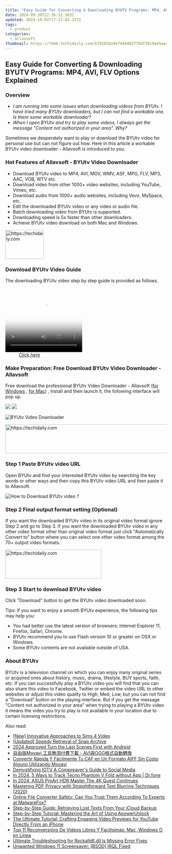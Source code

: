 ```yaml
---
title: "Easy Guide for Converting & Downloading BYUTV Programs: MP4, AVI, FLV Options Explained"
date: 2024-09-30T22:36:12.563Z
updated: 2024-10-02T17:17:03.337Z
tags:
  - product
categories:
  - allavsoft
thumbnail: https://thmb.techidaily.com/b79165ba9ef446402f78df39c0ae5aec29c669cdb8669a7402e153be3d685b74.jpg
---
```


## Easy Guide for Converting & Downloading BYUTV Programs: MP4, AVI, FLV Options Explained

### Overview

* _I am running into some issues when downloading videos from BYUtv. I have tried many BYUtv downloaders, but I can not find a workable one. Is there some workable downloader?_
* _When I open BYUtv and try to play some videos, I always get the message "Content not authorized in your area". Why?_

Sometimes we desperately want to play or download the BYUtv video for personal use but can not figure out how. Here in this article a workable BYUtv video downloader - Allavsoft is introduced to you.

### Hot Features of Allavsoft - BYUtv Video Downloader

* Download BYUtv video to MP4, AVI, MOV, WMV, ASF, MPG, FLV, MP3, AAC, VOB, WTV etc.
* Download video from other 1000+ video websites, including YouTube, Vimeo, etc.
* Download audio from 1000+ audio websites, including Vevo, MySpace, etc.
* Edit the downloaded BYUtv video or any video or audio file.
* Batch downloading video from BYUtv is supported.
* Downloading speed is 5x faster than other downloaders.
* Achieve BYUtv video download on both Mac and Windows.

<!-- affiliate ads begin -->
<a href="https://aligracehair.sjv.io/c/5597632/2135363/19272" target="_top" id="2135363">
  <img src="//a.impactradius-go.com/display-ad/19272-2135363" border="0" alt="https://techidaily.com" width="120" height="90"/>
</a>
<img height="0" width="0" src="https://aligracehair.sjv.io/i/5597632/2135363/19272" style="position:absolute;visibility:hidden;" border="0" />
<!-- affiliate ads end -->

### Download BYUtv Video Guide

The downloading BYUtv video step by step guide is provided as follows.

<!-- affiliate ads begin -->
<span id="1328679">
					<video width="240" height="200" style="cursor:pointer"
           poster="//a.impactradius-go.com/display-clicktoplayimage/1328679.png"
           onclick="if(!this.playClicked){this.play();this.setAttribute('controls',true);this.playClicked=true;}">
	   <source src="//a.impactradius-go.com/display-ad/15852-1328679">
	   <img src="//a.impactradius-go.com/display-clicktoplayimage/1328679.png" style="border: none; height: 100%; width: 100%; object-fit: contain">
	</video>
	<div style="width:150px;text-align:center"><a href="javascript:window.open(decodeURIComponent('https%3A%2F%2Fthefitville.pxf.io%2Fc%2F5597632%2F1328679%2F15852'), '_blank');void(0);">Click here</a></div>
</span>
<img height="0" width="0" src="https://imp.pxf.io/i/5597632/1328679/15852" style="position:absolute;visibility:hidden;" border="0" />
<!-- affiliate ads end -->

### Make Preparation: Free Download BYUtv Video Downloader - Allavsoft

Free download the professional BYUtv Video Downloader - Allavsoft ([for Windows](https://tools.techidaily.com/allavsoft/products/) , [for Mac](https://tools.techidaily.com/allavsoft/products/)) , install and then launch it, the following interface will pop up.

[![](https://www.allavsoft.com/how-to/../images/how-to/free-download-win.jpg)](https://tools.techidaily.com/allavsoft/products/) [![](https://www.allavsoft.com/how-to/../images/how-to/free-download-mac.jpg)](https://tools.techidaily.com/allavsoft/products/)

![BYUtv Video Downloader](https://www.allavsoft.com/how-to/../images/allavsoft/screen-shot-600.jpg)

<!-- affiliate ads begin -->
<a href="https://appsumo.8odi.net/c/5597632/2112007/7443" target="_top" id="2112007">
  <img src="//a.impactradius-go.com/display-ad/7443-2112007" border="0" alt="https://techidaily.com" width="728" height="90"/>
</a>
<img height="0" width="0" src="https://appsumo.8odi.net/i/5597632/2112007/7443" style="position:absolute;visibility:hidden;" border="0" />
<!-- affiliate ads end -->

### Step 1 Paste BYUtv video URL

Open BYUtv and find your interested BYUtv video by searching the key words or other ways and then copy this BYUtv video URL and then paste it to Allavsoft.

![How to Download BYUtv video ?](https://www.allavsoft.com/how-to/../images/how-to/download-rtmp-video/download-rtmp-video.jpg)

### Step 2 Final output format setting (Optional)

If you want the downloaded BYUtv video in its original video format ignore Step 2 and go to Step 3\. If you want the downloaded BYUtv video in any other video format other than original video format just click "Automatically Convert to" button where you can select one other video format among the 70+ output video formats.

<!-- affiliate ads begin -->
<a href="https://aligracehair.sjv.io/c/5597632/1938716/19272" target="_top" id="1938716">
  <img src="//a.impactradius-go.com/display-ad/19272-1938716" border="0" alt="https://techidaily.com" width="300" height="90"/>
</a>
<img height="0" width="0" src="https://aligracehair.sjv.io/i/5597632/1938716/19272" style="position:absolute;visibility:hidden;" border="0" />
<!-- affiliate ads end -->

### Step 3 Start to download BYUtv video

Click "Download" button to get the BYUtv video downloaded soon.

Tips: If you want to enjoy a smooth BYUtv experience, the following tips may help you:

* You had better use the latest version of browsers: Internet Explorer 11, Firefox, Safari, Chrome.
* BYUtv recommend you to use Flash version 10 or greater on OSX or Windows.
* Some BYUtv contents are not available outside of USA.

### About BYUtv

BYUtv is a television channel on which you can enjoy many original series or acquired ones about history, music, drama, lifestyle, BUY sports, faith, etc. If you can successfully play a BYUtv video you will find that you can also share this video to Facebook, Twitter or embed the video URL to other websites or adjust this video quality to High, Med, Low, but you can not find a "Download" button on the playing interface. But if you get the message "Content not authorized in your area" when trying to playing a BYUtv video it means the video you try to play is not available in your location due to certain licensing restrictions.

<ins class="adsbygoogle"
     style="display:block"
     data-ad-format="autorelaxed"
     data-ad-client="ca-pub-7571918770474297"
     data-ad-slot="1223367746"></ins>

<ins class="adsbygoogle"
     style="display:block"
     data-ad-client="ca-pub-7571918770474297"
     data-ad-slot="8358498916"
     data-ad-format="auto"
     data-full-width-responsive="true"></ins>

<span class="atpl-alsoreadstyle">Also read:</span>
<div><ul>
<li><a href="https://remote-screen-capture.techidaily.com/new-innovative-approaches-to-sims-4-video/"><u>[New] Innovative Approaches to Sims 4 Video</u></a></li>
<li><a href="https://snapchat-videos.techidaily.com/updated-speedy-retrieval-of-snap-archive/"><u>[Updated] Speedy Retrieval of Snap Archive</u></a></li>
<li><a href="https://fox-helps.techidaily.com/2024-approved-turn-the-last-scenes-first-with-android/"><u>2024 Approved Turn the Last Scenes First with Android</u></a></li>
<li><a href="https://win-docs.techidaily.com/movavi-aviogg/"><u>自由版Movavi 工具無須付費下載 - AVI與OGG格式自動轉換</u></a></li>
<li><a href="https://win-docs.techidaily.com/convertir-rapida-y-facilmente-tu-caf-en-un-formato-aiff-sin-costo-alguno-utilizando-movavi/"><u>Convertir Rápida Y Fácilmente Tu CAF en Un Formato AIFF Sin Costo Alguno Utilizando Movavi</u></a></li>
<li><a href="https://instagram-clips.techidaily.com/demystifying-igtv-a-compreayers-guide-to-social-media/"><u>Demystifying IGTV A Compreayer's Guide to Social Media</u></a></li>
<li><a href="https://android-location-track.techidaily.com/in-2024-5-ways-to-track-tecno-phantom-v-fold-without-app-drfone-by-drfone-virtual-android/"><u>In 2024, 5 Ways to Track Tecno Phantom V Fold without App | Dr.fone</u></a></li>
<li><a href="https://extra-information.techidaily.com/in-2024-asus-proart-hdr-master-the-4k-quest-continues/"><u>In 2024, ASUS ProArt HDR Master The 4K Quest Continues</u></a></li>
<li><a href="https://win-docs.techidaily.com/mastering-pdf-privacy-with-straightforward-text-blurring-techniques-2020/"><u>Mastering PDF Privacy with Straightforward Text Blurring Techniques (2020)</u></a></li>
<li><a href="https://win-updates.techidaily.com/online-file-converter-safety-can-you-trust-them-according-to-experts-at-malwarefox/"><u>Online File Converter Safety: Can You Trust Them According To Experts at MalwareFox?</u></a></li>
<li><a href="https://win-docs.techidaily.com/step-by-step-guide-retrieving-lost-texts-from-your-icloud-backup/"><u>Step-by-Step Guide: Retrieving Lost Texts From Your iCloud Backup</u></a></li>
<li><a href="https://win-docs.techidaily.com/step-by-step-tutorial-mastering-the-art-of-using-apowerunlock/"><u>Step-by-Step Tutorial: Mastering the Art of Using ApowerUnlock</u></a></li>
<li><a href="https://win-docs.techidaily.com/the-ultimate-tutorial-crafting-engaging-video-previews-for-youtube-directly-from-an-iphone/"><u>The Ultimate Tutorial: Crafting Engaging Video Previews for YouTube Directly From an iPhone</u></a></li>
<li><a href="https://win-docs.techidaily.com/top-11-reconversions-de-videos-libres-y-facilisimas-mac-windows-o-en-linea/"><u>Top 11 Reconversións De Videos Libres Y Facilísimas: Mac, Windows O en Línea</u></a></li>
<li><a href="https://tech-renaissance.techidaily.com/ultimate-troubleshooting-for-rockalldlldll-is-missing-error-fixes/"><u>Ultimate Troubleshooting for Rockalldll.dll Is Missing Error Fixes</u></a></li>
<li><a href="https://driver-error.techidaily.com/unwanted-windows-11-screensaver-bsod-irql-fixed/"><u>Unwanted Windows 11 Screensaver: [BSOD] IRQL Fixed</u></a></li>
</ul></div>

